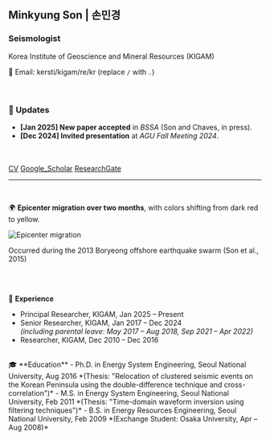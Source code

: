 ## Minkyung Son | 손민경
### Seismologist
Korea Institute of Geoscience and Mineral Resources (KIGAM)  

📧 Email: kersti/kigam/re/kr (replace `/` with `.`)  
<br><br>

### 📢 Updates
- **[Jan 2025] New paper accepted** in *BSSA* (Son and Chaves, in press).
- **[Dec 2024] Invited presentation** at *AGU Fall Meeting 2024*.
<br><br><br>

[CV](http://)
[Google_Scholar](https://scholar.google.com/citations?user=3ssY-5gAAAAJ&hl=en)
[ResearchGate](https://www.researchgate.net/profile/Minkyung-Son?ev=hdr_xprf)
<br>


---
<br>
<!--<details open>
  <summary><u>2013 Boryeong offshore earthquake sequence</u></summary> -->

🌍 **Epicenter migration over two months**, 
with colors shifting from dark red to yellow. 

  ![Epicenter migration](https://static-content.springer.com/esm/art%3A10.1007%2Fs12303-014-0038-2/MediaObjects/12303_2014_38_MOESM1_ESM.gif)

Occurred during the 2013 Boryeong offshore earthquake swarm (Son et al., 2015)<br>  
<!--</details>-->


<!--<details open>
  <summary><u>Experience & Education</u></summary>-->
<br>

<!--<details open>
  <summary><u>Experience & Education</u></summary>-->
<br>

💼 **Experience**  
- Principal Researcher, KIGAM, Jan 2025 – Present  
- Senior Researcher, KIGAM, Jan 2017 – Dec 2024  
  *(including parental leave: May 2017 – Aug 2018, Sep 2021 – Apr 2022)*  
- Researcher, KIGAM, Dec 2010 – Dec 2016  
<br>
🎓 **Education**  
- Ph.D. in Energy System Engineering, Seoul National University, Aug 2016  
  *(Thesis: "Relocation of clustered seismic events on the Korean Peninsula using the double-difference technique and cross-correlation")*  
- M.S. in Energy System Engineering, Seoul National University, Feb 2011  
  *(Thesis: "Time-domain waveform inversion using filtering techniques")*  
- B.S. in Energy Resources Engineering, Seoul National University, Feb 2009  
  *(Exchange Student: Osaka University, Apr – Aug 2008)*   

<!--</details>-->
<br><br><br>






